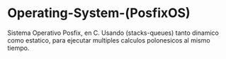 # Operating-System-(PosfixOS)
 Sistema Operativo Posfix, en C. Usando (stacks-queues) tanto dinamico como estatico, para ejecutar multiples calculos polonesicos al mismo tiempo.
